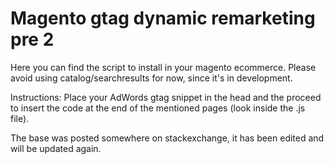# Magento gtag dynamic remarketing pre 2

Here you can find the script to install in your magento ecommerce. 
Please avoid using catalog/searchresults for now, since it's in development.

Instructions: Place your AdWords gtag snippet in the head and the proceed to
insert the code at the end of the mentioned pages (look inside the .js file).

The base was posted somewhere on stackexchange, it has been edited and will be
updated again.
